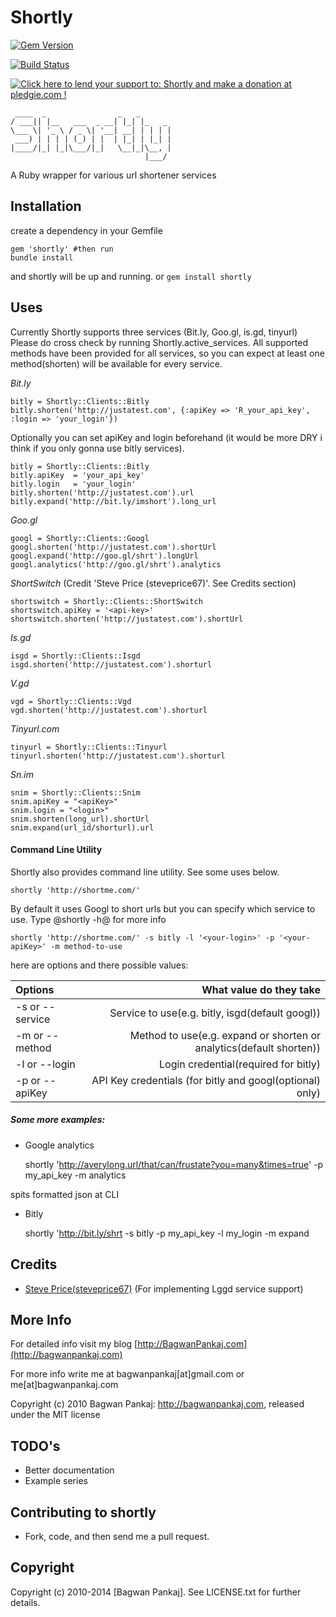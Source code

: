 # Shortly

[![Gem Version](https://badge.fury.io/rb/shortly.png)](http://badge.fury.io/rb/shortly)

[![Build Status](https://travis-ci.org/bagwanpankaj/shortly.svg?branch=master)](https://travis-ci.org/bagwanpankaj/shortly)

<a style="float:right" href='https://pledgie.com/campaigns/24609'><img alt='Click here to lend your support to: Shortly and make a donation at pledgie.com !' src='https://pledgie.com/campaigns/24609.png?skin_name=chrome' border='0' ></a><div style="clear:both"></div>

     ____  _                _   _
    / ___|| |__   ___  _ __| |_| |_   _
    \___ \| '_ \ / _ \| '__| __| | | | |
     ___) | | | | (_) | |  | |_| | |_| |
    |____/|_| |_|\___/|_|   \__|_|\__, |
                                  |___/


A Ruby wrapper for various url shortener services

## Installation

create a dependency in your Gemfile

    gem 'shortly' #then run
    bundle install

and shortly will be up and running. or `gem install shortly`

## Uses

Currently Shortly supports three services (Bit.ly, Goo.gl, is.gd, tinyurl) Please do cross check by running Shortly.active_services. All supported methods have been provided for all services, so you can expect at least one method(shorten) will be available for every service.

*Bit.ly*

    bitly = Shortly::Clients::Bitly
    bitly.shorten('http://justatest.com', {:apiKey => 'R_your_api_key', :login => 'your_login'})

Optionally you can set apiKey and login beforehand (it would be more DRY i think if you only gonna use bitly services).

    bitly = Shortly::Clients::Bitly
    bitly.apiKey  = 'your_api_key'
    bitly.login   = 'your_login'
    bitly.shorten('http://justatest.com').url
    bitly.expand('http://bit.ly/imshort').long_url

*Goo.gl*

    googl = Shortly::Clients::Googl
    googl.shorten('http://justatest.com').shortUrl
    googl.expand('http://goo.gl/shrt').longUrl
    googl.analytics('http://goo.gl/shrt').analytics

*ShortSwitch* (Credit 'Steve Price (steveprice67)'. See Credits section)

    shortswitch = Shortly::Clients::ShortSwitch
    shortswitch.apiKey = '<api-key>'
    shortswitch.shorten('http://justatest.com').shortUrl

*Is.gd*

    isgd = Shortly::Clients::Isgd
    isgd.shorten('http://justatest.com').shorturl

*V.gd*

    vgd = Shortly::Clients::Vgd
    vgd.shorten('http://justatest.com').shorturl

*Tinyurl.com*

    tinyurl = Shortly::Clients::Tinyurl
    tinyurl.shorten('http://justatest.com').shorturl

*Sn.im*

    snim = Shortly::Clients::Snim
    snim.apiKey = "<apiKey>"
    snim.login = "<login>"
    snim.shorten(long_url).shortUrl
    snim.expand(url_id/shorturl).url

#### Command Line Utility

Shortly also provides command line utility. See some uses below.

    shortly 'http://shortme.com/'

By default it uses Googl to short urls but you can specify which service to use. Type @shortly -h@ for more info

    shortly 'http://shortme.com/' -s bitly -l '<your-login>' -p '<your-apiKey>' -m method-to-use

here are options and there possible values:

| **Options**     | **What value do they take**                                         |
|:----------------|--------------------------------------------------------------------:|
| -s or --service | Service to use(e.g. bitly, isgd(default googl))                     |
| -m or --method  | Method to use(e.g. expand or shorten or analytics(default shorten)) |
| -l or --login   | Login credential(required for bitly)                                |
| -p or --apiKey  | API Key credentials (for bitly and googl(optional) only)            |

##### Some more examples:

* Google analytics

    shortly 'http://averylong.url/that/can/frustate?you=many&times=true' -p my_api_key -m analytics

spits formatted json at CLI

* Bitly

    shortly 'http://bit.ly/shrt -s bitly -p my_api_key -l my_login -m expand

## Credits

* [Steve Price(steveprice67)](https://github.com/steveprice67) (For implementing Lggd service support)

## More Info

For detailed info visit my blog [http://BagwanPankaj.com](http://bagwanpankaj.com)

For more info write me at bagwanpankaj[at]gmail.com or me[at]bagwanpankaj.com

Copyright (c) 2010 Bagwan Pankaj: http://bagwanpankaj.com, released under the MIT license

## TODO's

* Better documentation
* Example series

## Contributing to shortly

* Fork, code, and then send me a pull request.

## Copyright

Copyright (c) 2010-2014 [Bagwan Pankaj]. See LICENSE.txt for further details.
